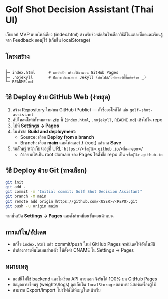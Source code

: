 # Golf Shot Decision Assistant (Thai UI)

เว็บแอป MVP แบบไฟล์เดียว (index.html) สำหรับช่วยตัดสินใจเลือกวิธีตีในแต่ละช็อตและเรียนรู้จาก Feedback ของผู้ใช้ (เก็บใน localStorage)

## โครงสร้าง
```
.
├─ index.html      # แอปหลัก พร้อมใช้งานบน GitHub Pages
├─ .nojekyll       # ปิดการประมวลผล Jekyll (กันไฟล์/โฟลเดอร์ที่ขึ้นต้นด้วย _)
└─ README.md
```

## วิธี Deploy ด้วย GitHub Web (ง่ายสุด)
1. สร้าง Repository ใหม่บน GitHub (Public) — ตั้งชื่ออะไรก็ได้ เช่น `golf-shot-assistant`  
2. อัปโหลดไฟล์ทั้งหมดจาก zip นี้ (`index.html`, `.nojekyll`, `README.md`) เข้าไปใน repo
3. ไปที่ **Settings → Pages**
4. ในหัวข้อ **Build and deployment**:
   - Source: เลือก **Deploy from a branch**
   - Branch: เลือก **main** และโฟลเดอร์ **/** (root) แล้วกด **Save**
5. รอสักครู่ หน้าเว็บจะอยู่ที่ URL: `https://<ชื่อผู้ใช้>.github.io/<ชื่อ-repo>/`  
   - ถ้าอยากให้เป็น root domain ของ Pages ให้ตั้งชื่อ repo เป็น `<ชื่อผู้ใช้>.github.io`

## วิธี Deploy ด้วย Git (ทางเลือก)
```bash
git init
git add .
git commit -m "Initial commit: Golf Shot Decision Assistant"
git branch -M main
git remote add origin https://github.com/<USER>/<REPO>.git
git push -u origin main
```
จากนั้นเปิด **Settings → Pages** และตั้งค่าเหมือนขั้นตอนด้านบน

## การแก้ไข/อัปเดต
- แก้ไข `index.html` แล้ว commit/push ใหม่ GitHub Pages จะอัปเดตให้อัตโนมัติ
- ถ้าต้องการเพิ่มโดเมนส่วนตัว ให้ตั้งค่า CNAME ใน Settings → Pages

## หมายเหตุ
- แอปนี้ไม่ใช้ backend และไม่เรียก API ภายนอก จึงรันได้ 100% บน GitHub Pages
- ข้อมูลการเรียนรู้ (weights/logs) ถูกเก็บใน `localStorage` ของเบราว์เซอร์เครื่องผู้ใช้
- สามารถ Export/Import โปรไฟล์ได้ที่เมนูในหน้าเว็บ
```

